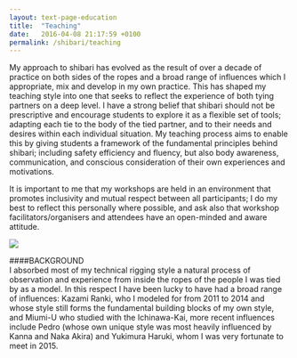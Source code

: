 ```yaml
---
layout: text-page-education
title:  "Teaching"
date:   2016-04-08 21:17:59 +0100
permalink: /shibari/teaching
---
```


My approach to shibari has evolved as the result of over a decade of practice on both sides of the ropes and a broad range of influences which I appropriate, mix and develop in my own practice. This has shaped my teaching style into one that seeks to reflect the experience of both tying partners on a deep level. I have a strong belief that shibari should not be prescriptive and encourage students to explore it as a flexible set of tools; adapting each tie to the body of the tied partner, and to their needs and desires within each individual situation. My teaching process aims to enable this by giving students a framework of the fundamental principles behind shibari; including safety efficiency and fluency, but also body awareness, communication, and conscious consideration of their own experiences and motivations.

It is important to me that my workshops are held in an environment that promotes inclusivity and mutual respect between all participants; I do my best to reflect this personally where possible, and ask also that workshop facilitators/organisers and attendees have an open-minded and aware attitude.

<img src="https://c5.staticflickr.com/9/8847/28928277396_c6dc6452ab_o.jpg" class="text-image-left" />

####BACKGROUND  
I absorbed most of my technical rigging style a natural process of observation and experience from inside the ropes of the people I was tied by as a model. In this respect I have been lucky to have had a broad range of influences: Kazami Ranki, who I modeled for from 2011 to 2014 and whose style still forms the fundamental building blocks of my own style, and Miumi-U who studied with the Ichinawa-Kai, more recent influences include Pedro (whose own unique style was most heavily influenced by Kanna and Naka Akira) and Yukimura Haruki, whom I was very fortunate to meet in 2015.
